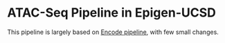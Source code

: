 ATAC-Seq  Pipeline in Epigen-UCSD
===================================================

This pipeline is largely based on [Encode pipeline](./README_legend.md), with few small changes. 

